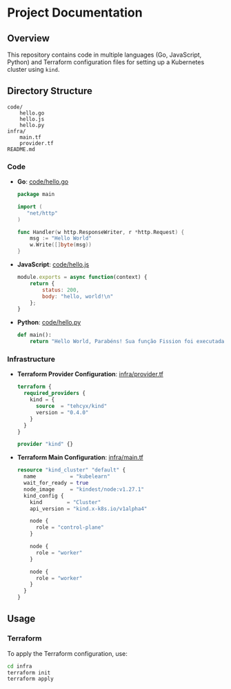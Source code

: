 # Project Documentation

## Overview

This repository contains code in multiple languages (Go, JavaScript, Python) and Terraform configuration files for setting up a Kubernetes cluster using `kind`.

## Directory Structure

```
code/
    hello.go
    hello.js
    hello.py
infra/
    main.tf
    provider.tf
README.md
```

### Code

- **Go**: [code/hello.go](code/hello.go)
  ```go
  package main

  import (
     "net/http"
  )

  func Handler(w http.ResponseWriter, r *http.Request) {
      msg := "Hello World"
      w.Write([]byte(msg))
  }
  ```

- **JavaScript**: [code/hello.js](code/hello.js)
  ```js
  module.exports = async function(context) {
      return {
          status: 200,
          body: "hello, world!\n"
      };
  }
  ```

- **Python**: [code/hello.py](code/hello.py)
  ```py
  def main():
      return "Hello World, Parabéns! Sua função Fission foi executada com sucesso. 🚀"
  ```

### Infrastructure

- **Terraform Provider Configuration**: [infra/provider.tf](infra/provider.tf)
  ```tf
  terraform {
    required_providers {
      kind = {
        source  = "tehcyx/kind"
        version = "0.4.0"
      }
    }
  }

  provider "kind" {}
  ```

- **Terraform Main Configuration**: [infra/main.tf](infra/main.tf)
  ```tf
  resource "kind_cluster" "default" {
    name           = "kubelearn"
    wait_for_ready = true
    node_image     = "kindest/node:v1.27.1"
    kind_config {
      kind        = "Cluster"
      api_version = "kind.x-k8s.io/v1alpha4"

      node {
        role = "control-plane"
      }

      node {
        role = "worker"
      }

      node {
        role = "worker"
      }
    }
  }
  ```

## Usage

### Terraform

To apply the Terraform configuration, use:
```sh
cd infra
terraform init
terraform apply
```